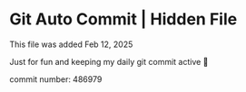 # Git Auto Commit | Hidden File

This file was added Feb 12, 2025

Just for fun and keeping my daily git commit active 🤪

commit number: 486979
